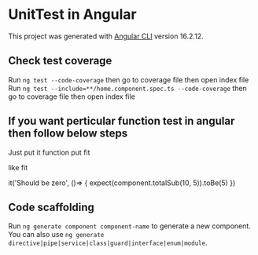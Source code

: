 # UnitTest in Angular

This project was generated with [Angular CLI](https://github.com/angular/angular-cli) version 16.2.12.

## Check test  coverage

Run `ng test --code-coverage` then go to coverage file then open index file
Run `ng test --include=**/home.component.spec.ts --code-coverage` then go to coverage file then open index file

## If you want perticular function test in angular then follow below steps
 Just put it function put fit

 like fit

 it('Should be zero', ()=> {
    expect(component.totalSub(10, 5)).toBe(5)
  })


## Code scaffolding

Run `ng generate component component-name` to generate a new component. You can also use `ng generate directive|pipe|service|class|guard|interface|enum|module`.
